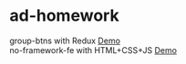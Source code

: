 # ad-homework
group-btns with Redux [Demo](https://ad-homework.vercel.app/)   
no-framework-fe with HTML+CSS+JS [Demo](https://codesandbox.io/s/no-framework-fe-70nump)   

